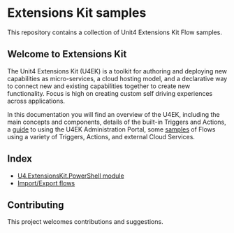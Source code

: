 # Extensions Kit samples

This repository contains a collection of Unit4 Extensions Kit Flow samples.

## Welcome to Extensions Kit

The Unit4 Extensions Kit (U4EK) is a toolkit for authoring and deploying new capabilities as micro-services, a cloud hosting model, and a declarative way to connect new and existing capabilities together to create new functionality. Focus is high on creating custom self driving experiences across applications.

In this documentation you will find an overview of the U4EK, including the main concepts and components, details of the built-in Triggers and Actions, a [guide](https://docs-external.u4pp.com/extensions-kit/guides/portal/overview/) to using the U4EK Administration Portal, some [samples](https://docs-external.u4pp.com/extensions-kit/samples/overview/) of Flows using a variety of Triggers, Actions, and external Cloud Services.

## Index

* [U4.ExtensionsKit.PowerShell module](../blob/master/docs/U4ExtensionsKitPowershellModule)
* [Import/Export flows](../blob/master/docs/ImportExportFlows)


## Contributing

This project welcomes contributions and suggestions.